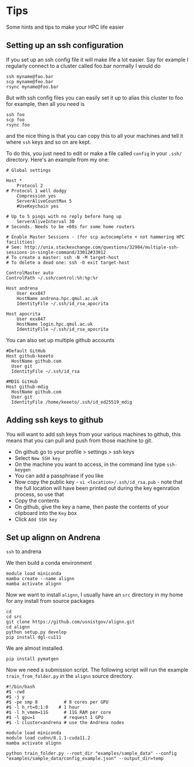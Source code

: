 # Tips

Some hints and tips to make your HPC life easier

## Setting up an ssh configuration

If you set up an ssh config file it will make life a lot easier. Say for example I regularly connect to a cluster called foo.bar normally I would do
```
ssh myname@foo.bar
scp myname@foo.bar
rsync myname@foo.bar
```

But with ssh config files you can easily set it up to alias this cluster to foo for example, then all you need is
```
ssh foo
scp foo
rsync foo
```

and the nice thing is that you can copy this to all your machines and tell it where `ssh` keys and so on are kept.

To do this, you just need to edit or make a file called `config` in your `.ssh/` directory. Here's an example from my one:
```
# Global settings

Host *
    Protocol 2
# Protocol 1 well dodgy
    Compression yes
    ServerAliveCountMax 5
    #UseKeychain yes

# Up to 5 pings with no reply before hang up
    ServerAliveInterval 30
# Seconds. Needs to be <60s for some home routers

# Enable Master Sessions - (for scp autocomplete + not hammering HPC facilities)
# See: http://unix.stackexchange.com/questions/32984/multiple-ssh-sessions-in-single-command/33012#33012
# To create a master: ssh -N -M target-host
# To delete a dead one: ssh -O exit target-host

ControlMaster auto
ControlPath ~/.ssh/control:%h:%p:%r

Host andrena
    User exx847
    HostName andrena.hpc.qmul.ac.uk
    IdentityFile ~/.ssh/id_rsa_apocrita

Host apocrita
    User exx847
    HostName login.hpc.qmul.ac.uk
    IdentityFile ~/.ssh/id_rsa_apocrita
```

You can also set up multiple github accounts
```
#Default GitHub
Host github-keeeto
  HostName github.com
  User git
  IdentityFile ~/.ssh/id_rsa

#MDIG GitHub
Host github-mdig
  HostName github.com
  User git
  IdentityFile /home/keeeto/.ssh/id_ed25519_mdig
```

## Adding ssh keys to github

You will want to add ssh keys from your various machines to github, this means that you can pull and push from those machine to git.

* On github go to your profile > settings > ssh keys
* Select `New SSH key`
* On the machine you want to access, in the command line type `ssh-keygen`
* You can add a passphrase if you like
* Now copy the public key - `vi <location>/.ssh/id_rsa.pub` - note that the full location will have been printed out during the key egenration process, so use that
* Copy the contents
* On github, give the key a name, then paste the contents of your clipboard into the `Key` box
* Click `Add SSH key`

## Set up alignn on Andrena

`ssh` to andrena

We then build a conda environment
```
module load miniconda
mamba create --name alignn
mamba activate alignn
```

Now we want to install `alignn`, I usually have an `src` directory in my home for any install from source packages

```
cd 
cd src
git clone https://github.com/usnistgov/alignn.git
cd alignn
python setup.py develop
pip install dgl-cu111
```

We are almost installed. 

```
pip install pymatgen
```

Now we need a submission script. The following script will run the example `train_from_folder.py` in the `alignn` source directory.

```
#!/bin/bash
#$ -cwd
#$ -j y
#$ -pe smp 8          # 8 cores per GPU
#$ -l h_rt=0:1:0    # 1 hour
#$ -l h_vmem=11G      # 11G RAM per core
#$ -l gpu=1           # request 1 GPU
#$ -l cluster=andrena # use the Andrena nodes

module load miniconda
module load cudnn/8.1.1-cuda11.2
mamba activate alignn

python train_folder.py --root_dir "examples/sample_data" --config "examples/sample_data/config_example.json" --output_dir=temp
```


